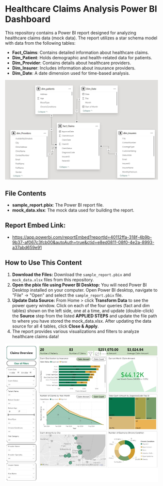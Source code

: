 # Healthcare Claims Analysis Power BI Dashboard

This repository contains a Power BI report designed for analyzing healthcare claims data (mock data). The report utilizes a star schema model with data from the following tables:
- **Fact_Claims**: Contains detailed information about healthcare claims.
- **Dim_Patient**: Holds demographic and health-related data for patients.
- **Dim_Provider**: Contains details about healthcare providers.
- **Dim_Insurer**: Includes information about insurance providers.
- **Dim_Date**: A date dimension used for time-based analysis.

![ERD](images/ERD.jpg)


## File Contents
- **sample_report.pbix**: The Power BI report file.
- **mock_data.xlsx**: The mock data used for building the report.

## Report Embed Link:
- https://app.powerbi.com/reportEmbed?reportId=40112ffa-318f-4b9b-9b37-af067c3fcb00&autoAuth=true&ctid=e8ed0811-08f0-4e2a-8993-a37abd659e91


## How to Use This Content

1. **Download the Files:** Download the `sample_report.pbix` and `mock_data.xlsx` files from this repository.
2. **Open the pbix file using Power BI Desktop:** You will need Power BI Desktop installed on your computer. Open Power BI desktop, navigate to "File" -> "Open" and select the `sample_report.pbix` file.
3. **Update Data Source:** From Home > click **Transform Data** to see the power query window. Click on each of the four queries (fact and dim tables) shown on the left side, one at a time, and update (double-click) the **Source** step from the listed **APPLIED STEPS** and update the file path to where you have stored the mock_data.xlsx. After updating the data source for all 4 tables, click **Close & Apply**.
4. The report provides various visualizations and filters to analyze healthcare claims data!

![ERD](images/screenshot.jpg)
